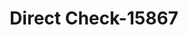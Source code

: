 ---
f_zip-code: 69001
f_state-code: NE
title: Direct Check-15867
f_phone: 308-345-5435
f_city-only: Mc Cook
f_address: 107 E C Street Mc Cook
f_location-unique-id: '15867'
slug: direct-check-15867
updated-on: '2024-05-30T13:46:58.046Z'
created-on: '2024-05-30T13:36:59.803Z'
published-on: '2024-05-30T13:54:32.469Z'
f_city-state: cms/city/mc-cook-ne.md
f_company: cms/company/direct-check.md
f_state: cms/state/nebraska.md
layout: '[payday-loan].html'
tags: payday-loan
---
